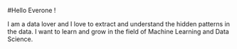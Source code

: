 #Hello Everone !

I am a data lover and I love to extract and understand the hidden patterns in the data. I want to learn and grow in the field of Machine Learning and Data Science.




